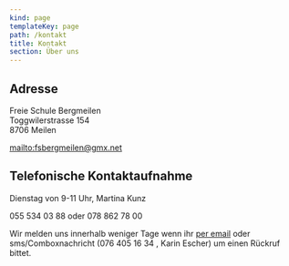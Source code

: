 ```yaml
---
kind: page
templateKey: page
path: /kontakt
title: Kontakt
section: Über uns
---
```

## Adresse

Freie Schule Bergmeilen \
Toggwilerstrasse 154 \
8706 Meilen

<mailto:fsbergmeilen@gmx.net>

## Telefonische Kontaktaufnahme

Dienstag von 9-11 Uhr, Martina Kunz

055 534 03 88 oder 078 862 78 00

Wir melden uns innerhalb weniger Tage wenn ihr [per email](mailto:fsbergmeilen@gmx.net) oder sms/Comboxnachricht (076 405 16 34 , Karin Escher) um einen Rückruf bittet.

